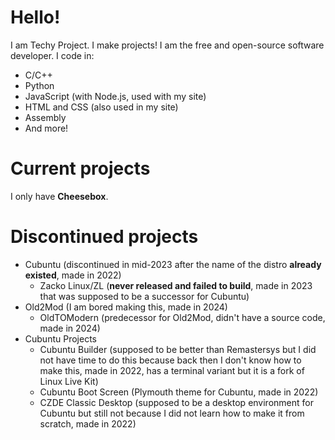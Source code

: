 # Hello!
I am Techy Project. I make projects! I am the free and open-source software developer. I code in:
- C/C++
- Python
- JavaScript (with Node.js, used with my site)
- HTML and CSS (also used in my site)
- Assembly
- And more!
# Current projects
I only have **Cheesebox**.
# Discontinued projects
- Cubuntu (discontinued in mid-2023 after the name of the distro **already existed**, made in 2022)
  - Zacko Linux/ZL (**never released and failed to build**, made in 2023 that was supposed to be a successor for Cubuntu)
- Old2Mod (I am bored making this, made in 2024)
  - OldTOModern (predecessor for Old2Mod, didn't have a source code, made in 2024)
- Cubuntu Projects
  - Cubuntu Builder (supposed to be better than Remastersys but I did not have time to do this because back then I don't know how to make this, made in 2022, has a terminal variant but it is a fork of Linux Live Kit)
  - Cubuntu Boot Screen (Plymouth theme for Cubuntu, made in 2022)
  - CZDE Classic Desktop (supposed to be a desktop environment for Cubuntu but still not because I did not learn how to make it from scratch, made in 2022)
